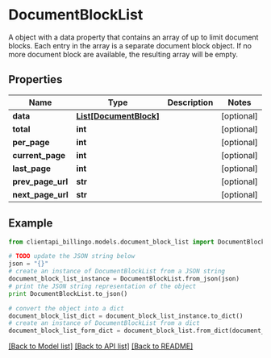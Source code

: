 # DocumentBlockList

A object with a data property that contains an array of up to limit document blocks. Each entry in the array is a separate document block object. If no more document block are available, the resulting array will be empty.

## Properties
Name | Type | Description | Notes
------------ | ------------- | ------------- | -------------
**data** | [**List[DocumentBlock]**](DocumentBlock.md) |  | [optional] 
**total** | **int** |  | [optional] 
**per_page** | **int** |  | [optional] 
**current_page** | **int** |  | [optional] 
**last_page** | **int** |  | [optional] 
**prev_page_url** | **str** |  | [optional] 
**next_page_url** | **str** |  | [optional] 

## Example

```python
from clientapi_billingo.models.document_block_list import DocumentBlockList

# TODO update the JSON string below
json = "{}"
# create an instance of DocumentBlockList from a JSON string
document_block_list_instance = DocumentBlockList.from_json(json)
# print the JSON string representation of the object
print DocumentBlockList.to_json()

# convert the object into a dict
document_block_list_dict = document_block_list_instance.to_dict()
# create an instance of DocumentBlockList from a dict
document_block_list_form_dict = document_block_list.from_dict(document_block_list_dict)
```
[[Back to Model list]](../README.md#documentation-for-models) [[Back to API list]](../README.md#documentation-for-api-endpoints) [[Back to README]](../README.md)


